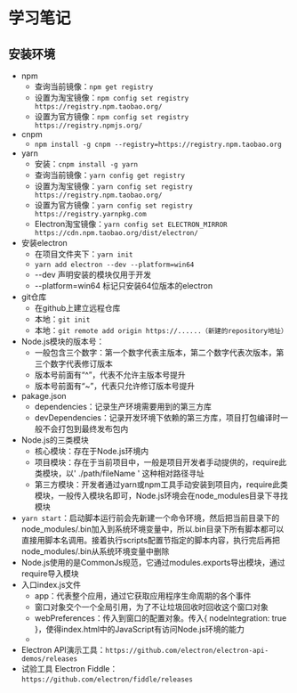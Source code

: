 # 学习笔记

## 安装环境

* npm
  * 查询当前镜像：` npm get registry `
  * 设置为淘宝镜像：` npm config set registry https://registry.npm.taobao.org/ `
  * 设置为官方镜像：` npm config set registry https://registry.npmjs.org/ `
* cnpm
  * ` npm install -g cnpm --registry=https://registry.npm.taobao.org `
* yarn
  * 安装：` cnpm install -g yarn `
  * 查询当前镜像：` yarn config get registry `
  * 设置为淘宝镜像：` yarn config set registry https://registry.npm.taobao.org/ `
  * 设置为官方镜像：` yarn config set registry https://registry.yarnpkg.com `
  * Electron淘宝镜像：` yarn config set ELECTRON_MIRROR https://cdn.npm.taobao.org/dist/electron/ `
* 安装electron
  * 在项目文件夹下：` yarn init `
  * ` yarn add electron --dev --platform=win64 `
  * --dev 声明安装的模块仅用于开发
  * --platform=win64 标记只安装64位版本的electron
* git仓库
  * 在github上建立远程仓库
  * 本地：` git init `
  * 本地：` git remote add origin https://......（新建的repository地址） `
* Node.js模块的版本号：
  * 一般包含三个数字：第一个数字代表主版本，第二个数字代表次版本，第三个数字代表修订版本
  * 版本号前面有“^”，代表不允许主版本号提升
  * 版本号前面有“~”，代表只允许修订版本号提升
* pakage.json
  * dependencies：记录生产环境需要用到的第三方库
  * devDependencies：记录开发环境下依赖的第三方库，项目打包编译时一般不会打包到最终发布包内
* Node.js的三类模块
  * 核心模块：存在于Node.js环境内
  * 项目模块：存在于当前项目中，一般是项目开发者手动提供的，require此类模块，以' ./path/fileName ' 这种相对路径寻址
  * 第三方模块：开发者通过yarn或npm工具手动安装到项目内，require此类模块，一般传入模块名即可，Node.js环境会在node_modules目录下寻找模块
* ` yarn start `：启动脚本运行前会先新建一个命令环境，然后把当前目录下的node_modules/.bin加入到系统环境变量中，所以.bin目录下所有脚本都可以直接用脚本名调用。接着执行scripts配置节指定的脚本内容，执行完后再把node_modules/.bin从系统环境变量中删除
* Node.js使用的是CommonJs规范，它通过modules.exports导出模块，通过require导入模块
* 入口index.js文件
  * app：代表整个应用，通过它获取应用程序生命周期的各个事件
  * 窗口对象交个一个全局引用，为了不让垃圾回收时回收这个窗口对象
  * webPreferences：传入到窗口的配置对象。传入{ nodeIntegration: true }，使得index.html中的JavaScript有访问Node.js环境的能力
  *  
* Electron API演示工具：` https://github.com/electron/electron-api-demos/releases `
* 试验工具 Electron Fiddle：` https://github.com/electron/fiddle/releases `
